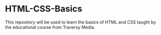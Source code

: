# HTML-CSS-Basics
This repository will be used to learn the basics of HTML and CSS taught by the educational course from Traversy Media.
